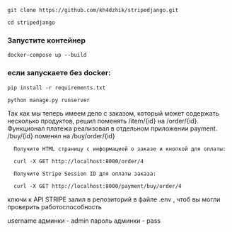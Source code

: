     git clone https://github.com/kh4dzhik/stripedjango.git
    
    cd stripedjango


### Запустите контейнер
    docker-compose up --build



### если запускаете без docker:
    pip install -r requirements.txt

    python manage.py runserver
  

Так как мы теперь  имеем дело с заказом, который может содержать несколько продуктов, решил поменять /item/{id} на /order/{id}.
Функционал платежа реализовал в отдельном приложении payment. /buy/{id} поменял на /buy/order/{id}

      Получите HTML страницу с информацией о заказе и кнопкой для оплаты:
  
      curl -X GET http://localhost:8000/order/4

      Получите Stripe Session ID для оплаты заказа:
  
      curl -X GET http://localhost:8000/payment/buy/order/4


ключи к API STRIPE залил в репозиторий в файле .env , чтоб вы могли проверить работоспособность

username админки - admin
пароль админки - pass
